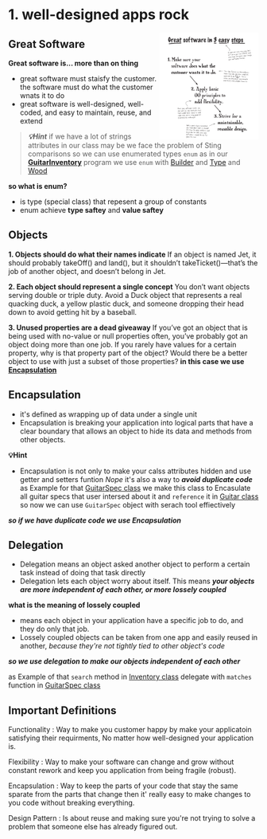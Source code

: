 # 1. well-designed apps rock

<p>
<img align="right" width=200 src="pic/greatSoftware.png">

## Great Software

**Great software is...
more than on thing**

- great software must staisfy the customer. the software must do what the customer wnats it to do
- great software is well-designed, well-coded, and easy to maintain, reuse, and extend
</p>

<p>

> ***💡Hint***
> if we have a lot of strings attributes in our class may be we face the problem of Sting comparisons so we can use enumerated types `enum` as in our [**GuitarInventory**](GuitarInventory/Program/) program we use `enum` with [Builder](GuitarInventory/Program/myUtil/Builder.java) and [Type](GuitarInventory/Program/myUtil/Type.java) and [Wood](GuitarInventory/Program/myUtil/Wood.java)

**so what is enum?**
- is type (special class) that repesent a group of constants
- enum achieve **type saftey** and **value saftey**
</p>

<p>

## Objects
**1. Objects should do what their names indicate**
If an object is named Jet, it should probably takeOff() and land(), but it shouldn’t takeTicket()—that’s the job of another object, and doesn’t belong in Jet.

**2. Each object should represent a single concept**
You don’t want objects serving double or triple duty. Avoid a Duck object that represents a real quacking duck, a yellow plastic duck, and someone dropping their head down to avoid getting hit by a baseball.

**3. Unused properties are a dead giveaway**
If you’ve got an object that is being used with no-value or null properties often, you’ve probably got an object doing more than one job. If you rarely have values for a certain property, why is that property part of the object?
Would there be a better object to use with just a subset of those properties? **in this case we use [Encapsulation](https://github.com/m7moudGadallah/Head-First-Object-oriented-Analysis-Design-breif/tree/main/01.Chapter%201.well-designed%20apps%20rock#encapsulation)**

</p>


<p>

## Encapsulation
- it's defined as wrapping up of data under a single unit
- Encapsulation is breaking your application into logical
parts that have a clear boundary that allows an object to
hide its data and methods from other objects.

**💡Hint**
- Encapsulation is not only to make your calss attributes hidden and use getter and setters funtion *Nope* it's also a way to ***avoid duplicate code*** as Example for that [GuitarSpec class](GuitarInventory/Program/myUtil/GuitarSpec.java) we make this class to Encasulate all guitar specs that user intersed about it and `reference` it in [Guitar class](GuitarInventory/Program/myUtil/Guitar.java) so now we can use `GuitarSpec` object with serach tool effiectively

***so if we have duplicate code we use Encapsulation***

</p>

<p>

## Delegation
- Delegation means an object asked another object to perform a certain task instead of doing that task directly
- Delegation lets each object worry about itself. This means ***your objects are more independent of each other, or more lossely coupled***


**what is the meaning of lossely coupled**
- means each object in your application have a specific job to do, and they do only that job.
- Lossely coupled objects can be taken from one app and easily reused in another, *because they're not tightly tied to other object's code*

***so we use delegation to make our objects independent of each other***

as Example of  that `search` method in [Inventory class](GuitarInventory/Program/myUtil/Inventory.java) delegate with `matches` function in [GuitarSpec class](GuitarInventory/Program/myUtil/GuitarSpec.java)
</p>

<p>

## Important Definitions
Functionality
: Way to make you customer happy by make your applicatoin satisfying their requirments, No matter how well-designed your application is.

Flexibility
: Way to make your software can change and grow without constant rework and keep you application from being fragile (robust).

Encapsulation
: Way to keep the parts of your code that stay the same sparate from the parts that change then it' really easy to make changes to you code without breaking everything.

Design Pattern
: Is about reuse and making sure you're not trying to solve a problem that someone else has already figured out.
</p>